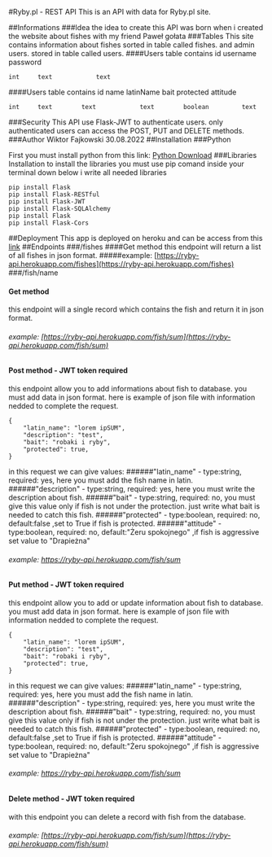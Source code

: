 #Ryby.pl - REST API
This is an API with data for Ryby.pl site.

##Informations
###Idea
the idea to create this API was born when i created the website about fishes with my friend Paweł gołata
###Tables
This site contains information about fishes sorted in table called fishes.
and admin users. stored in table called users.
####Users table contains
    id      username        password

    int     text            text
####Users table contains
    id      name        latinName       bait        protected       attitude

    int     text        text            text        boolean         text
###Security
This API use Flask-JWT to authenticate users. only authenticated users can
access the POST, PUT and DELETE methods.
###Author
Wiktor Fajkowski 30.08.2022
##Installation
###Python

First you must install python from this link: 
[Python Download](https://www.python.org/downloads/)
###Libraries Installation
to install the libraries you must use pip comand inside your terminal
down below i write all needed libraries
```
pip install Flask
pip install Flask-RESTful
pip install Flask-JWT
pip install Flask-SQLAlchemy
pip install Flask
pip install Flask-Cors
```
##Deployment
This app is deployed on heroku and can be access from this [link](https://ryby-api.herokuapp.com)
##Endpoints
###/fishes
####Get method
this endpoint will return a list of all fishes in json format.
#####example:
[https://ryby-api.herokuapp.com/fishes](https://ryby-api.herokuapp.com/fishes)
###/fish/name
#### Get method
this endpoint will a single record which contains the fish and return it in json format.
###### example: [https://ryby-api.herokuapp.com/fish/sum](https://ryby-api.herokuapp.com/fish/sum)

#### Post method - JWT token required
this endpoint allow you to add informations about fish to database.
you must add data in json format. here is example of json file with information nedded to complete the request.

```
{
    "latin_name": "lorem ipSUM",
    "description": "test",
    "bait": "robaki i ryby",
    "protected": true,
}
```

in this request we can give values:
######"latin_name" - type:string, required: yes, here you must add the fish name in latin.
######"description" - type:string, required: yes, here you must write the description about fish.
######"bait" - type:string, required: no, you must give this value only if fish is not under the protection. just write what bait is needed to catch this fish.
######"protected" - type:boolean, required: no, default:false ,set to True if fish is protected.
######"attitude" - type:boolean, required: no, default:"Żeru spokojnego" ,if fish is aggressive set value to "Drapieżna"


###### example: https://ryby-api.herokuapp.com/fish/sum
#### Put method - JWT token required
this endpoint allow you to add or update information about fish to database.
you must add data in json format. here is example of json file with information nedded to complete the request.

```
{
    "latin_name": "lorem ipSUM",
    "description": "test",
    "bait": "robaki i ryby",
    "protected": true,
}
```

in this request we can give values:
######"latin_name" - type:string, required: yes, here you must add the fish name in latin.
######"description" - type:string, required: yes, here you must write the description about fish.
######"bait" - type:string, required: no, you must give this value only if fish is not under the protection. just write what bait is needed to catch this fish.
######"protected" - type:boolean, required: no, default:false ,set to True if fish is protected.
######"attitude" - type:boolean, required: no, default:"Żeru spokojnego" ,if fish is aggressive set value to "Drapieżna"


###### example: https://ryby-api.herokuapp.com/fish/sum

#### Delete method - JWT token required
with this endpoint you can delete a record with fish from the database.
###### example: [https://ryby-api.herokuapp.com/fish/sum](https://ryby-api.herokuapp.com/fish/sum)